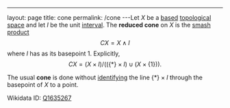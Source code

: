 ---
 layout: page
 title: cone
 permalink: /cone
---Let $X$ be a [based](https://defsmath.github.io/DefsMath/based_topological_space) [topological space](https://defsmath.github.io/DefsMath/topological_space) and let $I$ be the unit [interval](https://defsmath.github.io/DefsMath/interval). The **reduced cone** on $X$ is the [smash product](https://defsmath.github.io/DefsMath/smash_product) $$CX = X\wedge I$$ where $I$ has as its basepoint $1$. Explicitly, $$CX = (X\times I)/((\{*\}\times I) \cup (X\times\{1\})).$$ 

The usual **cone** is done without [identifying](https://defsmath.github.io/DefsMath/quotient_of_topological_spaces) the line $\{*\}\times I$ through the basepoint of $X$ to a point.

Wikidata ID: [Q1635267](https://www.wikidata.org/wiki/Q1635267)